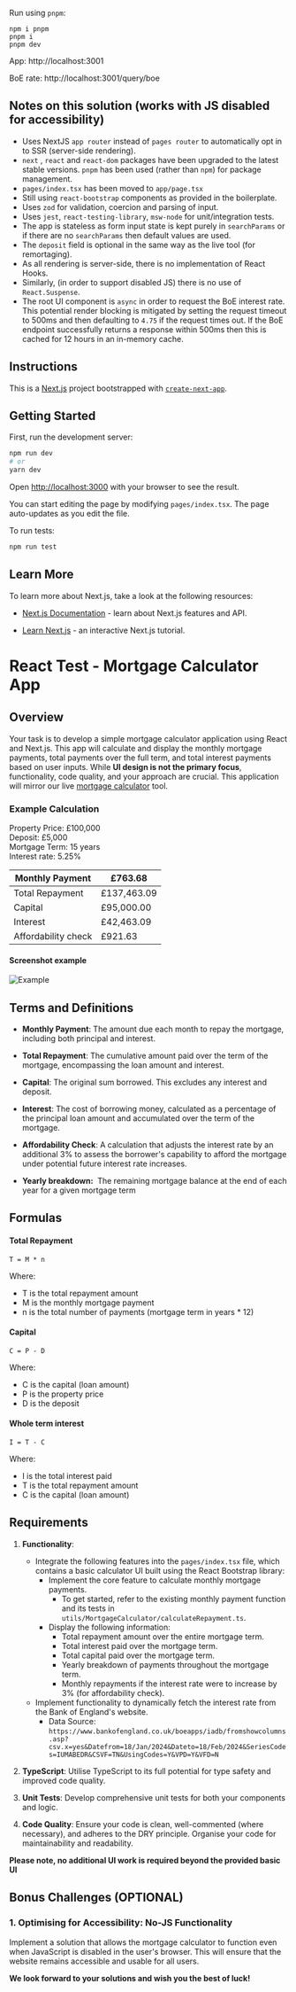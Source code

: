 Run using `pnpm`:

```
npm i pnpm
pnpm i
pnpm dev
```

App: http://localhost:3001

BoE rate: http://localhost:3001/query/boe

## Notes on this solution (works with JS disabled for accessibility)

 - Uses NextJS `app router` instead of `pages router` to automatically opt in to SSR (server-side rendering).
 - `next` , `react` and `react-dom` packages have been upgraded to the latest stable versions. `pnpm` has been used (rather than `npm`) for package management.
 - `pages/index.tsx` has been moved to `app/page.tsx`
 - Still using `react-bootstrap` components as provided in the boilerplate.
 - Uses `zod` for validation, coercion and parsing of input.
 - Uses `jest`, `react-testing-library`, `msw-node` for unit/integration tests.
 - The app is stateless as form input state is kept purely in `searchParams` or if there are no `searchParams` then default values are used.
 - The `deposit` field is optional in the same way as the live tool (for remortaging).
 - As all rendering is server-side, there is no implementation of React Hooks.
 - Similarly, (in order to support disabled JS) there is no use of `React.Suspense`.
 - The root UI component is `async` in order to request the BoE interest rate. This potential render blocking is mitigated by setting the request timeout to 500ms and then defaulting to `4.75` if the request times out. If the BoE endpoint successfully returns a response within 500ms then this is cached for 12 hours in an in-memory cache.



## Instructions

This is a [Next.js](https://nextjs.org/) project bootstrapped with [`create-next-app`](https://github.com/vercel/next.js/tree/canary/packages/create-next-app).

## Getting Started

First, run the development server:

```bash
npm run dev
# or
yarn dev
```

Open [http://localhost:3000](http://localhost:3000) with your browser to see the result.

You can start editing the page by modifying `pages/index.tsx`. The page auto-updates as you edit the file.

To run tests:

```bash
npm run test
```

## Learn More

To learn more about Next.js, take a look at the following resources:

- [Next.js Documentation](https://nextjs.org/docs) - learn about Next.js features and API.

- [Learn Next.js](https://nextjs.org/learn) - an interactive Next.js tutorial.

# React Test - Mortgage Calculator App

## Overview

Your task is to develop a simple mortgage calculator application using React and Next.js. This app will calculate and display the monthly mortgage payments, total payments over the full term, and total interest payments based on user inputs. While **UI design is not the primary focus**, functionality, code quality, and your approach are crucial. This application will mirror our live [mortgage calculator](https://tools.moneyhelper.org.uk/en/mortgage-calculator/) tool.

### Example Calculation

Property Price: £100,000  
Deposit: £5,000  
Mortgage Term: 15 years  
Interest rate: 5.25%

| Monthly Payment     | £763.68     |
| ------------------- | ----------- |
| Total Repayment     | £137,463.09 |
| Capital             | £95,000.00  |
| Interest            | £42,463.09  |
| Affordability check | £921.63     |

#### Screenshot example

![Example](example.png?raw=true 'Example')

## Terms and Definitions

- **Monthly Payment**: The amount due each month to repay the mortgage, including both principal and interest.

- **Total Repayment**: The cumulative amount paid over the term of the mortgage, encompassing the loan amount and interest.

- **Capital**: The original sum borrowed. This excludes any interest and deposit.

- **Interest**: The cost of borrowing money, calculated as a percentage of the principal loan amount and accumulated over the term of the mortgage.

- **Affordability Check**: A calculation that adjusts the interest rate by an additional 3% to assess the borrower's capability to afford the mortgage under potential future interest rate increases.
- **Yearly breakdown:**  The remaining mortgage balance at the end of each year for a given mortgage term

## Formulas

#### Total Repayment

```
T = M * n
```

Where:

- T is the total repayment amount
- M is the monthly mortgage payment
- n is the total number of payments (mortgage term in years \* 12)

#### **Capital**

```
C = P - D
```

Where:

- C is the capital (loan amount)
- P is the property price
- D is the deposit

#### **Whole term interest**

```
I = T - C
```

Where:

- I is the total interest paid
- T is the total repayment amount
- C is the capital (loan amount)

## Requirements

1. **Functionality**:

   - Integrate the following features into the `pages/index.tsx` file, which contains a basic calculator UI built using the React Bootstrap library:
     - Implement the core feature to calculate monthly mortgage payments.
       - To get started, refer to the existing monthly payment function and its tests in `utils/MortgageCalculator/calculateRepayment.ts`.
     - Display the following information:
       - Total repayment amount over the entire mortgage term.
       - Total interest paid over the mortgage term.
       - Total capital paid over the mortgage term.
       - Yearly breakdown of payments throughout the mortgage term.
       - Monthly repayments if the interest rate were to increase by 3% (for affordability check).
   - Implement functionality to dynamically fetch the interest rate from the Bank of England's website.
     - Data Source: `https://www.bankofengland.co.uk/boeapps/iadb/fromshowcolumns.asp?csv.x=yes&Datefrom=18/Jan/2024&Dateto=18/Feb/2024&SeriesCodes=IUMABEDR&CSVF=TN&UsingCodes=Y&VPD=Y&VFD=N`

2. **TypeScript**: Utilise TypeScript to its full potential for type safety and improved code quality.

3. **Unit Tests**: Develop comprehensive unit tests for both your components and logic.

4. **Code Quality**: Ensure your code is clean, well-commented (where necessary), and adheres to the DRY principle. Organise your code for maintainability and readability.

**Please note, no additional UI work is required beyond the provided basic UI**

## Bonus Challenges (OPTIONAL)

### 1. Optimising for Accessibility: No-JS Functionality

Implement a solution that allows the mortgage calculator to function even when JavaScript is disabled in the user's browser. This will ensure that the website remains accessible and usable for all users.

**We look forward to your solutions and wish you the best of luck!**
